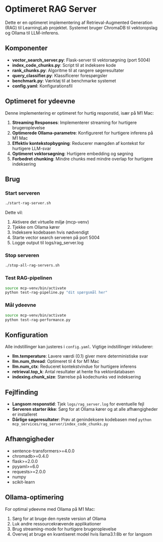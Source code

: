 # Optimeret RAG Server

Dette er en optimeret implementering af Retrieval-Augmented Generation (RAG) til LearningLab projektet. Systemet bruger ChromaDB til vektoropslag og Ollama til LLM-inferens.

## Komponenter

- **vector_search_server.py**: Flask-server til vektorsøgning (port 5004)
- **index_code_chunks.py**: Script til at indeksere kode
- **rank_chunks.py**: Algoritme til at rangere søgeresultater
- **query_classifier.py**: Klassificerer forespørgsler
- **benchmark.py**: Værktøj til at benchmarke systemet
- **config.yaml**: Konfigurationsfil

## Optimeret for ydeevne

Denne implementering er optimeret for hurtig responstid, især på M1 Mac:

1. **Streaming Responses**: Implementerer streaming for hurtigere brugeroplevelse
2. **Optimerede Ollama-parametre**: Konfigureret for hurtigere inferens på M1 Mac
3. **Effektiv kontekstopbygning**: Reducerer mængden af kontekst for hurtigere LLM-svar
4. **Optimeret vektorsøgning**: Hurtigere embedding og søgning
5. **Forbedret chunking**: Mindre chunks med mindre overlap for hurtigere indeksering

## Brug

### Start serveren

```bash
./start-rag-server.sh
```

Dette vil:
1. Aktivere det virtuelle miljø (mcp-venv)
2. Tjekke om Ollama kører
3. Indeksere kodebasen hvis nødvendigt
4. Starte vector search serveren på port 5004
5. Logge output til logs/rag_server.log

### Stop serveren

```bash
./stop-all-rag-servers.sh
```

### Test RAG-pipelinen

```bash
source mcp-venv/bin/activate
python test-rag-pipeline.py "dit spørgsmål her"
```

### Mål ydeevne

```bash
source mcp-venv/bin/activate
python test-rag-performance.py
```

## Konfiguration

Alle indstillinger kan justeres i `config.yaml`. Vigtige indstillinger inkluderer:

- **llm.temperature**: Lavere værdi (0.1) giver mere deterministiske svar
- **llm.num_thread**: Optimeret til 4 for M1 Mac
- **llm.num_ctx**: Reduceret kontekstvindue for hurtigere inferens
- **retrieval.top_k**: Antal resultater at hente fra vektordatabasen
- **indexing.chunk_size**: Størrelse på kodechunks ved indeksering

## Fejlfinding

- **Langsom responstid**: Tjek `logs/rag_server.log` for eventuelle fejl
- **Serveren starter ikke**: Sørg for at Ollama kører og at alle afhængigheder er installeret
- **Dårlige søgeresultater**: Prøv at genindeksere kodebasen med `python mcp_services/rag_server/index_code_chunks.py`

## Afhængigheder

- sentence-transformers>=4.0.0
- chromadb>=0.4.0
- flask>=2.0.0
- pyyaml>=6.0
- requests>=2.0.0
- numpy
- scikit-learn

## Ollama-optimering

For optimal ydeevne med Ollama på M1 Mac:

1. Sørg for at bruge den nyeste version af Ollama
2. Luk andre ressourcekrævende applikationer
3. Brug streaming-mode for hurtigere brugeroplevelse
4. Overvej at bruge en kvantiseret model hvis llama3.1:8b er for langsom